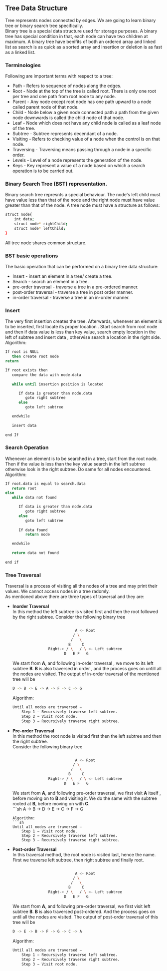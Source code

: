 ## Tree Data Structure

Tree represents nodes connected by edges. We are going to learn binary tree or binary search tree specifically.  
Binary tree is a special data structure used for storage purposes. A binary tree has special condition in that, each node can have two children at maximum. A binary tree have benifits of both an ordered array and linked list as search is as quick as a sorted array and insertion or deletion is as fast as a linked list.  

### Terminologies
Following are important terms with respect to a tree:  
- Path - Refers to sequence of nodes along the edges.  
- Root - Node at the top of the tree is called root. There is only one root per tree and one path from root node to any node.  
- Parent - Any node except root node has one path upward to a node called parent node of that node.  
- Child - Node below a given node connected path a path from the given node downwards is called the child node of that node.  
- Leaf - Node which does not have any child node is called as a leaf node of the tree.  
- Subtree - Subtree represents decendant of a node.  
- Visiting - Refers to checking value of a node when the control is on that node.  
- Traversing - Traversing means passing through a node in a specific order.  
- Levels - Level of a node represents the generation of the node.  
- Keys - Key represent a value of a node based on which a search operation is to be carried out.  

### Binary Search Tree (BST) representation.  
Binary search tree represnts a special behaviour. The node's left child must have value less than that of the node and the right node must have value greater than that of the node. A tree node must have a structure as follows:  
```sh
struct node{
	int data;
	struct node* rightChild;
	struct node* leftChild;
}
```
All tree node shares common structure.

### BST basic operations

The basic operation that can be performed on a binary tree data structure:  
- Insert - insert an element in a tree/ create a tree.  
- Search - search an element in a tree.  
- pre-order traversal - traverse a tree in a pre-ordered manner.      
- post-order traversal - traverse a tree in post order manner.  
- in-order traversal - traverse a tree in an in-order manner.  

### Insert
The very first insertion creates the tree. Afterwards, whenever an element is to be inserted, first locate its proper location . Start search from root node and then if data value is less than key value, search empty location in the left of subtree and insert data , otherwise search a location in the right side.  
Algorithm:  
```sh
If root is NULL 
   then create root node
return

If root exists then
   compare the data with node.data
   
   while until insertion position is located

      If data is greater than node.data
         goto right subtree
      else
         goto left subtree

   endwhile 
   
   insert data
	
end If
```

### Search Operation
Whenever an element is to be searched in a tree, start from the root node. Then if the value is less than the key value search in the left subtree otherwise look in the right subtree. Do same for all nodes encountered.  
Algorithm:  
```sh
If root.data is equal to search.data
   return root
else
   while data not found

      If data is greater than node.data
         goto right subtree
      else
         goto left subtree
         
      If data found
         return node

   endwhile 
   
   return data not found
   
end if    
```

### Tree Traversal  
Traversal is a process of visiting all the nodes of a tree and may print their values. We cannot access nodes in a tree radomly.  
As mentioned above there are three types of traversal and they are:  
- **Inorder Traversal**  
	In this method the left subtree is visited first and then the root followed by the right subtree.
	Consider the following binary tree  
	```sh

								A <- Root
							   / \
							  /   \
							 B     C
					Right->	/ \   / \ <- Left subtree
						   D   E F   G

	```
	We start from **A**, and following in-order traversal , we move to its left subtree **B**. **B** is also traversed in order , and the process goes on untill all the nodes are visited. The output of in-order traversal of the mentioned tree will be  
	```sh
	D -> B -> E -> A -> F -> C -> G
	```
	Algorithm:  
	```sh
	Until all nodes are traversed −
		Step 1 − Recursively traverse left subtree.
		Step 2 − Visit root node.
		Step 3 − Recursively traverse right subtree.
	```
  
- **Pre-order Traversal**  
	In this method the root node is visited first then the left subtree and then the right subtree.  
		Consider the following binary tree  
	```sh

								A <- Root
							   / \
							  /   \
							 B     C
					Right->	/ \   / \ <- Left subtree
						   D   E F   G

	```
	We start from **A**, and following pre-order traversal, we first visit **A** itself , before moving on to **B** and visiting it. We do the same with the subtree rooted at **B**, before moving on with **C**.  
		```sh
	A -> B -> D -> E -> C -> F -> G
	```
	Algorithm:  
	```sh
	Until all nodes are traversed −
		Step 1 − Visit root node.
		Step 2 − Recursively traverse left subtree.
		Step 3 − Recursively traverse right subtree.
	```
  
- **Post-order Traversal**  
	In this traversal method, the root node is visited last, hence the name. First we traverse left subtree, then right subtree and finally root.  
	```sh

								A <- Root
							   / \
							  /   \
							 B     C
					Right->	/ \   / \ <- Left subtree
						   D   E F   G

	```
	We start from **A**, and following pre-order traversal, we first visit left subtree **B**. **B** is also traversed post-ordered. And the process goes on until all the nodes are visited. The output of post-order traversal of this tree will be  
	```sh
	D -> E -> B -> F -> G -> C -> A
	```
	Algorithm:  
	```sh
	Until all nodes are traversed −
		Step 1 − Recursively traverse left subtree.
		Step 2 − Recursively traverse right subtree.
		Step 3 − Visit root node.
	```


